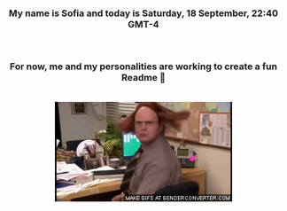 


<div align="center">
<h3 >My name is Sofia and today is Saturday, 18 September, 22:40 GMT-4</h3><br>
<h3 >For now, me and my personalities are working to create a fun Readme 👋
</h3><br>
<img src='img/dwight.gif' alt='working...'/>
</div>
